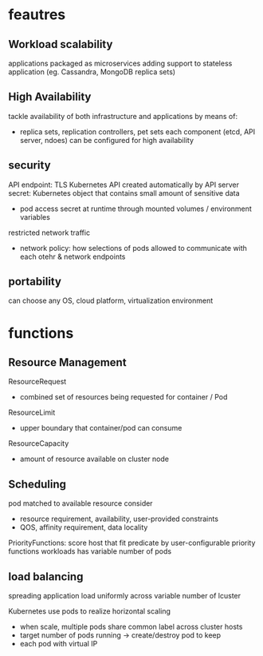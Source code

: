 # feautres
## Workload scalability
applications packaged as microservices
adding support to stateless application (eg. Cassandra, MongoDB replica sets)

## High Availability
tackle availability of both infrastructure and applications
by means of:
- replica sets, replication controllers, pet sets
each component (etcd, API server, ndoes) can be configured for high availability

## security
API endpoint: TLS
Kubernetes API created automatically by API server
secret: Kubernetes object that contains small amount of sensitive data
- pod access secret at runtime through mounted volumes / environment variables

restricted network traffic
- network policy: how selections of pods allowed to communicate with each otehr & network endpoints

## portability
can choose any OS, cloud platform, virtualization environment


# functions
## Resource Management
ResourceRequest
  - combined set of resources being requested for container / Pod

ResourceLimit
  - upper boundary that container/pod can consume

ResourceCapacity
  - amount of resource available on cluster node

## Scheduling
pod matched to available resource
consider 
  - resource requirement, availability, user-provided constraints
  - QOS, affinity requirement, data locality

PriorityFunctions: score host that fit predicate by user-configurable priority functions
workloads has variable number of pods

## load balancing
spreading application load uniformly across variable number of lcuster

Kubernetes use pods to realize horizontal scaling
- when scale, multiple pods share common label across cluster hosts
- target number of pods running -> create/destroy pod to keep
- each pod with virtual IP

